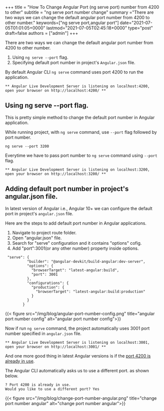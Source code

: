 +++
title = "How To Change Angular Port (ng serve port) number from 4200 to other"
subtitle = "ng serve port number change"
summary ="There are two ways we can change the default angular port number from 4200 to other number."
keywords=["ng serve port,angular port"]
date="2021-07-05T01:01:05+0000"
lastmod="2021-07-05T02:45:18+0000"
type="post"
draft=false
authors = ["admin"]
+++

There are two ways we can change the default angular port number from 4200 to other number.

1. Using `ng serve --port` flag.
2. Specifying default port number in project's `Angular.json` file.

By default Angular CLI `ng serve` command uses port 4200 to run the application.

```
** Angular Live Development Server is listening on localhost:4200, open your browser on http://localhost:4200/ **
```

## Using ng serve --port flag.

This is pretty simple method to change the default port number in Angular application.

While running project, with `ng serve` command, use `--port` flag followed by port number.

```
ng serve --port 3200
```

Everytime we have to pass port number to `ng serve` command using `--port` flag.

```
** Angular Live Development Server is listening on localhost:3200, open your browser on http://localhost:3200/ **
```

## Adding default port number in project's angular.json file.

In latest version of Angular i.e., Angular 10+ we can configure the default port in project's `angular.json` file.

Here are the steps to add default port number in Angular applications.

1. Navigate to project route folder.
2. Open "angular.json" file.
3. Search for "serve" configuration and it contains "options" cofig.
4. Add "port":3001(or any other number) property inside options.

```
 "serve": {
          "builder": "@angular-devkit/build-angular:dev-server",
          "options": {
            "browserTarget": "latest-angular:build",
			"port": 3001
          },
          "configurations": {
            "production": {
              "browserTarget": "latest-angular:build:production"
            }
          }
        }
```

{{< figure src="/img/blog/angular-port-number-config.png" title="angular port number config" alt="angular port number config">}}

Now if run `ng serve` command, the project automatically uses 3001 port number specified in `angular.json` file.

```
** Angular Live Development Server is listening on localhost:3001, open your browser on http://localhost:3001/ **
```


And one more good thing in latest Angular versions is if the [port 4200 is already in use](https://www.angularjswiki.com/angular/port-4200-is-already-in-use-use-port-to-specify-a-different-port-error/). 

The Angular CLI automatically asks us to use a different port. as shown below.

```
? Port 4200 is already in use.
Would you like to use a different port? Yes
```

{{< figure src="/img/blog/change-port-number-angular.png" title="change port number angular" alt="change port number angular">}}

